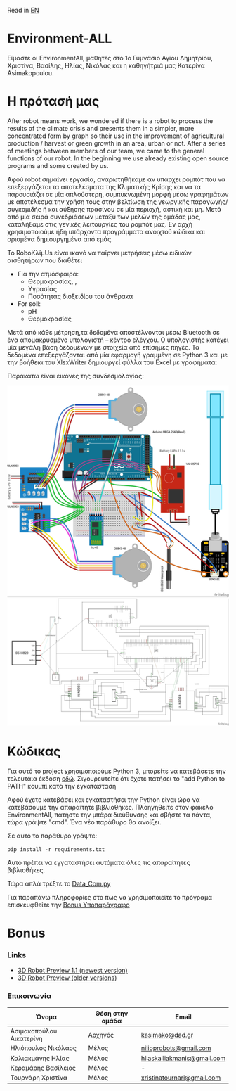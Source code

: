 Read in [EN][README_GR]
# Environment-ALL

Είμαστε οι EnvironmentAll, μαθητές στο 1ο Γυμνάσιο Αγίου Δημητρίου, Χριστίνα, Βασίλης, Ηλίας, Νικόλας και η καθηγήτριά μας Κατερίνα Asimakopoulou.  

# Η πρότασή μας 
After robot means work, we wondered if there is a robot to process the results of the climate crisis and presents them in a simpler, more concentrated form by graph so their use in the improvement of agricultural production / harvest or green growth in an area, urban or not. After a series of meetings between members of our team, we came to the general functions of our robot. In the beginning we use already existing open source programs and some created by us. 

Αφού robot σημαίνει εργασία, αναρωτηθήκαμε αν υπάρχει ρομπότ που να επεξεργάζεται τα αποτελέσματα της Κλιματικής Κρίσης και να τα παρουσιάζει σε μία απλούστερη, συμπυκνωμένη μορφή μέσω γραφημάτων με αποτέλεσμα την χρήση τους στην βελτίωση της γεωργικής παραγωγής/συγκομιδής ή και αύξησης πρασίνου σε μία περιοχή, αστική και μη. Μετά από μία σειρά συνεδριάσεων μεταξύ των μελών της ομάδας μας, καταλήξαμε στις γενικές λειτουργίες του ρομπότ μας. Εν αρχή χρησιμοποιούμε ήδη υπάρχοντα προγράμματα ανοιχτού κώδικα και ορισμένα δημιουργημένα από εμάς.

Το RoboΚλίμUs είναι ικανό να παίρνει μετρήσεις μέσω ειδικών αισθητήρων που διαθέτει 
  - Για την ατμόσφαιρα:
    - Θερμοκρασίας, , 
    - Υγρασίας
    - Ποσότητας διοξειδίου του άνθρακα
  - For soil:
    - pH
    - Θερμοκρασίας

 Μετά από κάθε μέτρηση,τα δεδομένα αποστέλνονται μέσω Bluetooth σε ένα απομακρυσμένο υπολογιστή – κέντρο ελέγχου. Ο υπολογιστής κατέχει μία μεγάλη βάση δεδομένων με στοιχεία από επίσημες πηγές. Τα δεδομένα επεξεργάζονται από μία εφαρμογή γραμμένη σε Python 3 και με την βοήθεια του XlsxWriter δημιουργεί φύλλα του Excel με γραφήματα:

Παρακάτω είναι εικόνες της συνδεσμολογίας:

<img src="/Images/Project_anim.jpg" alt="Animated" width="600"/>
<img src="/Images/Project_schem.jpg" alt="Schematic" width="600"/>

# Κώδικας

Για αυτό το project χρησιμοποιούμε Python 3, μπορείτε να κατεβάσετε την τελευτάια έκδοση [εδώ][pyDownload]. Σιγουρευτείτε ότι έχετε πατήσει το "add Python to PATH" κουμπί κατά την εγκατάσταση

Αφού έχετε κατεβάσει και εγκαταστήσει την Python είναι ώρα να κατεβάσουμε την απαραίτητε βιβλιοθήκες. Πλοηγηθείτε στον φάκελο EnvironmentAll, πατήστε την μπάρα διεύθυνσης και σβήστε τα πάντα, τώρα γράψτε "cmd". Ένα νέο παράθυρο θα ανοίξει.

Σε αυτό το παράθυρο γράψτε:
```
pip install -r requirements.txt
```

Αυτό πρέπει να εγγαταστήσει αυτόματα όλες τις απαραίτητες βιβλιοθήκες.

Τώρα απλά τρέξτε το [Data_Com.py][Data_Com_File]

 Για παραπάνω πληροφορίες στο πως να χρησιμοποιείτε το πρόγραμα επισκευφθείτε την [Bonus Υποπαράγραφο](#Bonus)

# Bonus

### Links
- [3D Robot Preview 1.1 (newest version)][3DprevLatest]
- [3D Robot Preview (older versions)][3DprevOlder]

### Επικοινωνία
  | Όνομα | Θέση στην ομάδα | Email |
  | ---- | ------------- | ----- |
  | Ασιμακοπούλου Αικατερίνη | Αρχηγός | kasimako@dad.gr |
  | Ηλιόπουλος Νικόλαος | Μέλος | nilioprobots@gmail.com |
  | Καλιακμάνης Ηλίας | Μέλος | hliaskalliakmanis@gmail.com |
  | Κεραμάρης Βασίλειος | Μέλος | - |
  | Τουρνάρη Χριστίνα | Μέλος | xristinatournari@gmail.com |

[3DprevLatest]: <https://www.youtube.com/watch?v=U1EAlejeVzY>
[3DprevOlder]: <https://www.youtube.com/playlist?list=PL0-nYuvdRR38VOx6JxywApDNGzup6OFcI>
[pyDownload]: <https://www.python.org/downloads>
[Data_Com_File]: <https://github.com/nickiliopoulosedu/EnvironmentAll/blob/master/Data_Com.py>
[README_GR]: <https://github.com/nickiliopoulosedu/EnvironmentAll/blob/master/README.md>
